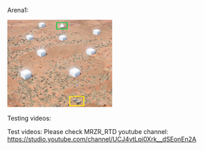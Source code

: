 Arena1:

<img src="https://github.com/SamudhbhavPrabhu/MRZR_RTD/blob/main/RTD/figures/Arena1.png" width="240" height="200">

Testing videos:

Test videos: Please check MRZR_RTD youtube channel: https://studio.youtube.com/channel/UCJ4vtLpi0Xrk__dSEonEn2A
